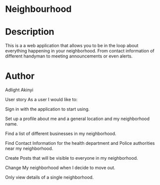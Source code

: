 # Neighbourhood

# Description
This is a a web application that allows you to be in the loop about everything happening in your neighborhood. From contact information of different handyman to meeting announcements or even alerts.

# Author 
Adlight Akinyi

User story
As a user I would like to:

Sign in with the application to start using.

Set up a profile about me and a general location and my neighborhood name.

Find a list of different businesses in my neighborhood.

Find Contact Information for the health department and Police authorities near my neighborhood.

Create Posts that will be visible to everyone in my neighborhood.

Change My neighborhood when I decide to move out.

Only view details of a single neighborhood.
